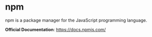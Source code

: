 # npm

npm is a package manager for the JavaScript programming language.

__Official Documentation__: https://docs.npmjs.com/ 